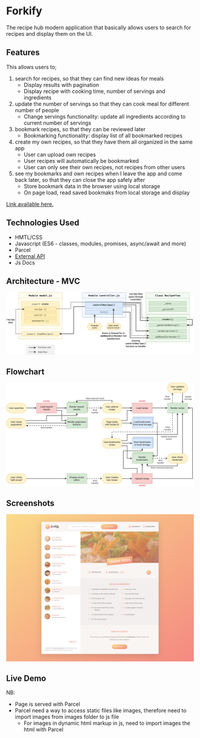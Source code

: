# Forkify
The recipe hub modern application that basically allows users to search for recipes and display them on the UI. 

## Features
This allows users to;
1. search for recipes, so that they can find new ideas for meals
    - Display results with pagination
    - Display recipe with cooking time, number of servings and ingredients
2. update the number of servings so that they can cook meal for different number of people
    - Change servings functionality: update all ingredients according to current number of servings
3. bookmark recipes, so that they can be reviewed later
    - Bookmarking functionality: display list of all bookmarked recipes
4. create my own recipes, so that they have them all organized in the same app
    - User can upload own recipes
    - User recipes will automatically be bookmarked
    - User can only see their own recipes, not recipes from other users
5. see my bookmarks and own recipes when I leave the app and come back later, so that they can close the app safely after
    - Store bookmark data in the browser using local storage
    - On page load, read saved bookmaks from local storage and display

[Link available here.](https://tantalizing-recipo.netlify.app/)

## Technologies Used
- HMTL/CSS
- Javascript (ES6 - classes, modules, promises, async/await and more)
- Parcel
- [External API](https://forkify-api.herokuapp.com/v2)
- Js Docs

## Architecture - MVC
<img src="./forkify-architecture-recipe-loading.png">

## Flowchart
<img src="./forkify-flowchart-part-3.png">

## Screenshots
<img src="./forkify-app-screenshot.png">

## Live Demo


NB:

- Page is served with Parcel 
- Parcel need a way to access static files like images, therefore need to import images from images folder to js file
    - For images in dynamic html markup in js, need to import images the html with Parcel